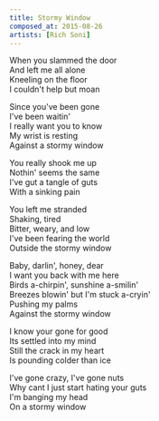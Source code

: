 ```yaml
---
title: Stormy Window
composed_at: 2015-08-26
artists: [Rich Soni]
---
```


When you slammed the door  
And left me all alone  
Kneeling on the floor  
I couldn't help but moan  

Since you've been gone  
I've been waitin'  
I really want you to know  
My wrist is resting  
Against a stormy window  

You really shook me up  
Nothin' seems the same  
I've gut a tangle of guts  
With a sinking pain  

You left me stranded  
Shaking, tired  
Bitter, weary, and low  
I've been fearing the world  
Outside the stormy window  

Baby, darlin', honey, dear  
I want you back with me here  
Birds a-chirpin', sunshine a-smilin'  
Breezes blowin' but I'm stuck a-cryin'  
Pushing my palms  
Against the stormy window  

I know your gone for good  
Its settled into my mind  
Still the crack in my heart  
Is pounding colder than ice  

I've gone crazy, I've gone nuts  
Why cant I just start hating your guts  
I'm banging my head  
On a stormy window  
